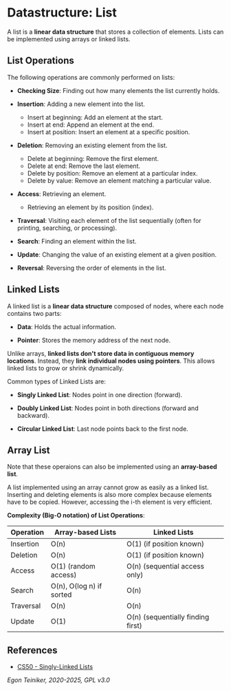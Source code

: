 # Datastructure: List 

A list is a **linear data structure** that stores a collection of
elements. Lists can be implemented using arrays or linked lists.

## List Operations
The following operations are commonly performed on lists:

* **Checking Size**: Finding out how many elements the list currently holds.

* **Insertion**: Adding a new element into the list.
    - Insert at beginning: Add an element at the start.
    - Insert at end: Append an element at the end.
    - Insert at position: Insert an element at a specific position.

* **Deletion**: Removing an existing element from the list.
    - Delete at beginning: Remove the first element.
    - Delete at end: Remove the last element.
    - Delete by position: Remove an element at a particular index.
    - Delete by value: Remove an element matching a particular value.

* **Access**: Retrieving an element.
    - Retrieving an element by its position (index).

* **Traversal**: Visiting each element of the list sequentially 
    (often for printing, searching, or processing).

* **Search**: Finding an element within the list.

* **Update**: Changing the value of an existing element at 
    a given position.

* **Reversal**: Reversing the order of elements in the list.


## Linked Lists
A linked list is a **linear data structure** composed of nodes, where 
each node contains two parts:

* **Data**: Holds the actual information.

* **Pointer**: Stores the memory address of the next node.

Unlike arrays, **linked lists don't store data in contiguous memory 
locations**. Instead, they **link individual nodes using pointers**. 
This allows linked lists to grow or shrink dynamically.

Common types of Linked Lists are:

* **Singly Linked List**: Nodes point in one direction (forward).

* **Doubly Linked List**: Nodes point in both directions (forward and backward).

* **Circular Linked List**: Last node points back to the first node.


## Array List 

Note that these operaions can also be implemented using an **array-based list**.

A list implemented using an array cannot grow as easily as a linked list.
Inserting and deleting elements is also more complex because elements have 
to be copied. However, accessing the i-th element is very efficient.

**Complexity (Big-O notation) of List Operations**:

|Operation | Array-based Lists | Linked Lists |
|----------|-------------------|--------------|
|Insertion | O(n) | O(1) (if position known)|
|Deletion | O(n) | O(1) (if position known)|
|Access | O(1) (random access) | O(n) (sequential access only)|
|Search | O(n), O(log n) if sorted | O(n)|
|Traversal | O(n) | O(n)|
|Update | O(1) | O(n) (sequentially finding first) |


## References

* [CS50 - Singly-Linked Lists](https://youtu.be/zQI3FyWm144)

*Egon Teiniker, 2020-2025, GPL v3.0*  
